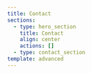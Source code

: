 ```yaml
---
title: Contact
sections:
  - type: hero_section
    title: Contact
    align: center
    actions: []
  - type: contact_section
template: advanced
---
```


